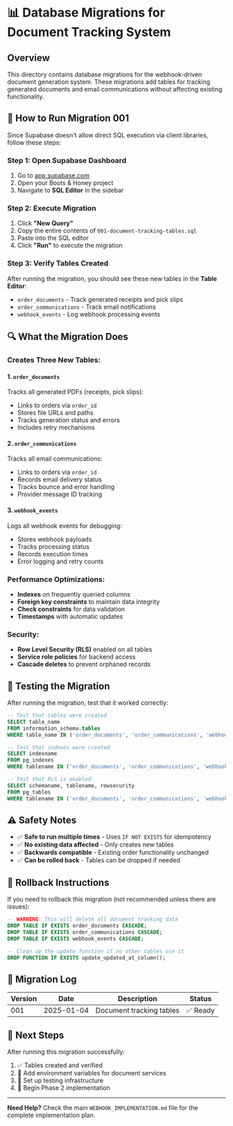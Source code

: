 # 📊 Database Migrations for Document Tracking System

## Overview
This directory contains database migrations for the webhook-driven document generation system. These migrations add tables for tracking generated documents and email communications without affecting existing functionality.

## 🚀 How to Run Migration 001

Since Supabase doesn't allow direct SQL execution via client libraries, follow these steps:

### Step 1: Open Supabase Dashboard
1. Go to [app.supabase.com](https://app.supabase.com)
2. Open your Boots & Honey project
3. Navigate to **SQL Editor** in the sidebar

### Step 2: Execute Migration
1. Click **"New Query"**
2. Copy the entire contents of `001-document-tracking-tables.sql`
3. Paste into the SQL editor
4. Click **"Run"** to execute the migration

### Step 3: Verify Tables Created
After running the migration, you should see these new tables in the **Table Editor**:

- `order_documents` - Track generated receipts and pick slips
- `order_communications` - Track email notifications  
- `webhook_events` - Log webhook processing events

## 🔍 What the Migration Does

### Creates Three New Tables:

#### 1. `order_documents`
Tracks all generated PDFs (receipts, pick slips):
- Links to orders via `order_id`
- Stores file URLs and paths
- Tracks generation status and errors
- Includes retry mechanisms

#### 2. `order_communications`
Tracks all email communications:
- Links to orders via `order_id`
- Records email delivery status
- Tracks bounce and error handling
- Provider message ID tracking

#### 3. `webhook_events`
Logs all webhook events for debugging:
- Stores webhook payloads
- Tracks processing status
- Records execution times
- Error logging and retry counts

### Performance Optimizations:
- **Indexes** on frequently queried columns
- **Foreign key constraints** to maintain data integrity
- **Check constraints** for data validation
- **Timestamps** with automatic updates

### Security:
- **Row Level Security (RLS)** enabled on all tables
- **Service role policies** for backend access
- **Cascade deletes** to prevent orphaned records

## 🧪 Testing the Migration

After running the migration, test that it worked correctly:

```sql
-- Test that tables were created
SELECT table_name 
FROM information_schema.tables 
WHERE table_name IN ('order_documents', 'order_communications', 'webhook_events');

-- Test that indexes were created
SELECT indexname 
FROM pg_indexes 
WHERE tablename IN ('order_documents', 'order_communications', 'webhook_events');

-- Test that RLS is enabled
SELECT schemaname, tablename, rowsecurity 
FROM pg_tables 
WHERE tablename IN ('order_documents', 'order_communications', 'webhook_events');
```

## ⚠️ Safety Notes

- ✅ **Safe to run multiple times** - Uses `IF NOT EXISTS` for idempotency
- ✅ **No existing data affected** - Only creates new tables
- ✅ **Backwards compatible** - Existing order functionality unchanged
- ✅ **Can be rolled back** - Tables can be dropped if needed

## 🔄 Rollback Instructions

If you need to rollback this migration (not recommended unless there are issues):

```sql
-- WARNING: This will delete all document tracking data
DROP TABLE IF EXISTS order_documents CASCADE;
DROP TABLE IF EXISTS order_communications CASCADE; 
DROP TABLE IF EXISTS webhook_events CASCADE;

-- Clean up the update function if no other tables use it
DROP FUNCTION IF EXISTS update_updated_at_column();
```

## 📝 Migration Log

| Version | Date | Description | Status |
|---------|------|-------------|---------|
| 001 | 2025-01-04 | Document tracking tables | ✅ Ready |

## 🔄 Next Steps

After running this migration successfully:

1. ✅ Tables created and verified
2. 🔄 Add environment variables for document services
3. 🔄 Set up testing infrastructure
4. 🔄 Begin Phase 2 implementation

---

**Need Help?** Check the main `WEBHOOK_IMPLEMENTATION.md` file for the complete implementation plan.